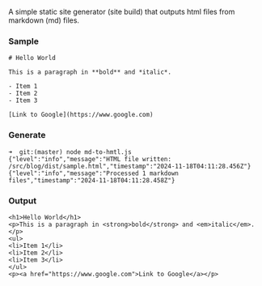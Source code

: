A simple static site generator (site build) that outputs html files from markdown (md) files.

### Sample

```
# Hello World

This is a paragraph in **bold** and *italic*.

- Item 1
- Item 2
- Item 3

[Link to Google](https://www.google.com)
```

### Generate

```
➜  git:(master) node md-to-hmtl.js
{"level":"info","message":"HTML file written: /src/blog/dist/sample.html","timestamp":"2024-11-18T04:11:28.456Z"}
{"level":"info","message":"Processed 1 markdown files","timestamp":"2024-11-18T04:11:28.458Z"}
```

### Output

```
<h1>Hello World</h1>
<p>This is a paragraph in <strong>bold</strong> and <em>italic</em>.</p>
<ul>
<li>Item 1</li>
<li>Item 2</li>
<li>Item 3</li>
</ul>
<p><a href="https://www.google.com">Link to Google</a></p>

```
